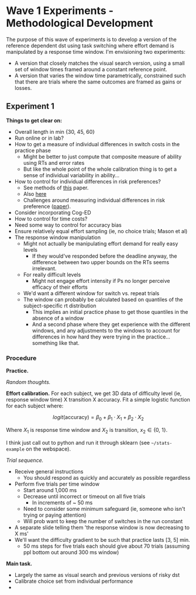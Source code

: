 # Wave 1 Experiments - Methodological Development

The purpose of this wave of experiments is to develop a version of the reference dependent
dst using task switching where effort demand is manipulated by a response time window. I'm
envisioning two experiments:

* A version that closely matches the visual search version, using a small set of window
    times framed around a constant reference point.
* A version that varies the window time parametrically, constrained such that there are
    trials where the same outcomes are framed as gains or losses.

## Experiment 1

**Things to get clear on:**

* Overall length in min {30, 45, 60}
* Run online or in lab?
* How to get a measure of individual differences in switch costs in the practice phase
    * Might be better to just compute that composite measure of ability using RTs and
        error rates
    * But like the whole point of the whole calibration thing is to get a sense of
        individual variability in ability...
* How to control for individual differences in risk preferences?
    * See methods of [this](https://www.sciencedirect.com/science/article/abs/pii/S0006899309013213?fr=RR-1&ref=cra_js_challenge) paper.
    * Also [here](https://escholarship.org/uc/item/9pm4x231)
    * Challenges around measuring individual differences in risk preference ([paper](https://www.frontiersin.org/articles/10.3389/fpsyg.2011.00298/full)).
* Consider incorporating Cog-ED
* How to control for time costs?
* Need some way to control for accuracy bias
* Ensure relatively equal effort sampling (ie, no choice trials; Mason et al)
* The response window manipulation
    * Might not actually be manipulating effort demand for really easy levels
        * If they would've responded before the deadline anyway, the difference between
            two upper bounds on the RTs seems irrelevant.
    * For really difficult levels
        * Might not engage effort intensity if Ps no longer perceive efficacy of their
            efforts
    * We'd want a different window for switch vs. repeat trials
    * The window can probably be calculated based on quantiles of the subject-specific rt distribution
        * This implies an initial practice phase to get those quantiles in the absence of a window
        * And a second phase where they get experience with the different windows, and any adjustments to the windows
            to account for differences in how hard they were trying in the practice... something like that.

### Procedure

**Practice.**

*Random thoughts.* 

**Effort calibration.** For each subject, we get 3D data of difficulty
level (ie, response window time) X transition X accuracy. Fit a simple
logistic function for each subject where:

$$
logit(\text{accuracy}) = \beta_0 + \beta_1 \cdot X_{1} + \beta_2 \cdot X_2 
$$

Where $X_1$ is response time window and $X_2$ is transition, $x_2 \in
\{\text{0, 1}\}$.

I think just call out to python and run it through sklearn (see
`~/stats-example` on the webspace).


*Trial sequence.*

* Receive general instructions
    * You should respond as quickly and accurately as possible regardless
* Perform five trials per time window
    * Start around 1,000 ms
    * Decrease until incorrect or timeout on all five trials
        * In increments of ~ 50 ms
    * Need to consider some minimum safeguard (ie, someone who isn't trying or paying
        attention)
    * Will prob want to keep the number of switches in the run constant
* A separate slide telling them 'the response window is now decreasing to X ms'
* We'll want the difficulty gradient to be such that practice lasts [3, 5] min.
    * 50 ms steps for five trials each should give about 70 trials
        (assuming ppl bottom out around 300 ms window)

**Main task.**

* Largely the same as visual search and previous versions of risky dst
* Calibrate choice set from individual performance
*

